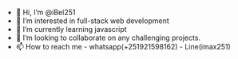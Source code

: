 - 👋 Hi, I’m @iBel251
- 👀 I’m interested in full-stack web development
- 🌱 I’m currently learning javascript
- 💞️ I’m looking to collaborate on any challenging projects.
- 📫 How to reach me - whatsapp(+251921598162) - Line(imax251)

<!---
iBel251/iBel251 is a ✨ special ✨ repository because its `README.md` (this file) appears on your GitHub profile.
You can click the Preview link to take a look at your changes.
--->
